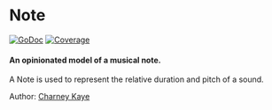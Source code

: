 # Note

[![GoDoc](https://godoc.org/gopkg.in/music.v0/note?status.svg)](https://godoc.org/gopkg.in/music.v0/note) [![Coverage](https://img.shields.io/badge/coverage-100%-brightgreen.svg?style=flat)](https://gocover.io/gopkg.in/music.v0/note)

#### An opinionated model of a musical note.

A Note is used to represent the relative duration and pitch of a sound.

Author: [Charney Kaye](http://w.charney.io)
